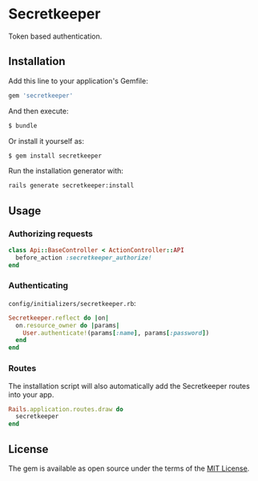 # Secretkeeper
Token based authentication.

## Installation

Add this line to your application's Gemfile:

```ruby
gem 'secretkeeper'
```

And then execute:
```bash
$ bundle
```

Or install it yourself as:
```bash
$ gem install secretkeeper
```

Run the installation generator with:
```bash
rails generate secretkeeper:install
```

## Usage

### Authorizing requests

``` ruby
class Api::BaseController < ActionController::API
  before_action :secretkeeper_authorize!
end
```

### Authenticating

`config/initializers/secretkeeper.rb`:

``` ruby
Secretkeeper.reflect do |on|
  on.resource_owner do |params|
    User.authenticate!(params[:name], params[:password])
  end
end
```

### Routes

The installation script will also automatically add the Secretkeeper routes into your app.

``` ruby
Rails.application.routes.draw do
  secretkeeper
end
```

## License

The gem is available as open source under the terms of the [MIT License](http://opensource.org/licenses/MIT).
